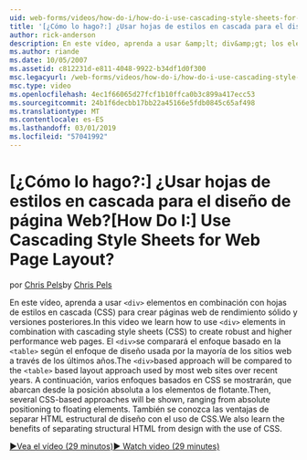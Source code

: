 ```yaml
---
uid: web-forms/videos/how-do-i/how-do-i-use-cascading-style-sheets-for-web-page-layout
title: '[¿Cómo lo hago?:] ¿Usar hojas de estilos en cascada para el diseño de página Web? | Microsoft Docs'
author: rick-anderson
description: En este vídeo, aprenda a usar &amp;lt; div&amp;gt; los elementos en combinación con hojas de estilos en cascada (CSS) para crear sólido y mayor rendimiento web p...
ms.author: riande
ms.date: 10/05/2007
ms.assetid: c812231d-e811-4048-9922-b34df1d0f300
msc.legacyurl: /web-forms/videos/how-do-i/how-do-i-use-cascading-style-sheets-for-web-page-layout
msc.type: video
ms.openlocfilehash: 4ec1f66065d27fcf1b10ffca0b3c899a417ecc53
ms.sourcegitcommit: 24b1f6decbb17bb22a45166e5fdb0845c65af498
ms.translationtype: MT
ms.contentlocale: es-ES
ms.lasthandoff: 03/01/2019
ms.locfileid: "57041992"
---
```

<a name="how-do-i-use-cascading-style-sheets-for-web-page-layout"></a><span data-ttu-id="7f2d5-104">[¿Cómo lo hago?:] ¿Usar hojas de estilos en cascada para el diseño de página Web?</span><span class="sxs-lookup"><span data-stu-id="7f2d5-104">[How Do I:] Use Cascading Style Sheets for Web Page Layout?</span></span>
====================
<span data-ttu-id="7f2d5-105">por [Chris Pels](https://twitter.com/chrispels)</span><span class="sxs-lookup"><span data-stu-id="7f2d5-105">by [Chris Pels](https://twitter.com/chrispels)</span></span>

<span data-ttu-id="7f2d5-106">En este vídeo, aprenda a usar `<div>` elementos en combinación con hojas de estilos en cascada (CSS) para crear páginas web de rendimiento sólido y versiones posteriores.</span><span class="sxs-lookup"><span data-stu-id="7f2d5-106">In this video we learn how to use `<div>` elements in combination with cascading style sheets (CSS) to create robust and higher performance web pages.</span></span> <span data-ttu-id="7f2d5-107">El `<div>`se comparará el enfoque basado en la `<table>` según el enfoque de diseño usada por la mayoría de los sitios web a través de los últimos años.</span><span class="sxs-lookup"><span data-stu-id="7f2d5-107">The `<div>`based approach will be compared to the `<table>` based layout approach used by most web sites over recent years.</span></span> <span data-ttu-id="7f2d5-108">A continuación, varios enfoques basados en CSS se mostrarán, que abarcan desde la posición absoluta a los elementos de flotante.</span><span class="sxs-lookup"><span data-stu-id="7f2d5-108">Then, several CSS-based approaches will be shown, ranging from absolute positioning to floating elements.</span></span> <span data-ttu-id="7f2d5-109">También se conozca las ventajas de separar HTML estructural de diseño con el uso de CSS.</span><span class="sxs-lookup"><span data-stu-id="7f2d5-109">We also learn the benefits of separating structural HTML from design with the use of CSS.</span></span>

[<span data-ttu-id="7f2d5-110">&#9654;Vea el vídeo (29 minutos)</span><span class="sxs-lookup"><span data-stu-id="7f2d5-110">&#9654; Watch video (29 minutes)</span></span>](https://channel9.msdn.com/Blogs/ASP-NET-Site-Videos/how-do-i-use-cascading-style-sheets-for-web-page-layout)
